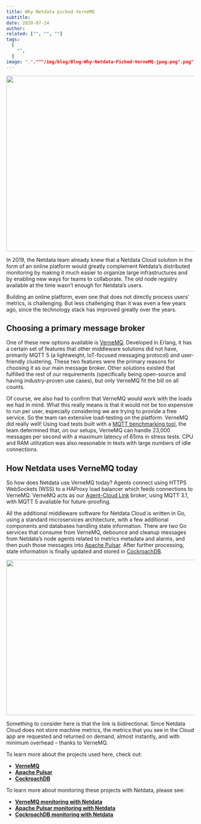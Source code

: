 ```yaml
---
title: Why Netdata picked VerneMQ
subtitle: 
date: 2020-07-14
author: 
related: ["", "", ""]
tags: 
  [
    "",
  ]
image: "."."""/img/blog/Blog-Why-Netdata-Picked-VerneMQ.jpeg.png".png".png".png".png"""""
---
```

<img class="alignnone size-full wp-image-16705" src="/img/wp-archive/uploads/2022/03/Blog-Why-Netdata-Picked-VerneMQ.jpeg" alt="" width="683" height="470" />

In 2019, the Netdata team already knew that a Netdata Cloud solution in the form of an online platform would greatly complement Netdata’s distributed monitoring by making it much easier to organize large infrastructures and by enabling new ways for teams to collaborate. The old node registry available at the time wasn’t enough for Netdata’s users.

Building an online platform, even one that does not directly process users’ metrics, is challenging. But less challenging than it was even a few years ago, since the technology stack has improved greatly over the years.
<h2>Choosing a primary message broker</h2>
One of these new options available is <a title="VerneMQ" href="https://vernemq.com/" target="_blank" rel="noopener noreferrer">VerneMQ</a>. Developed in Erlang, it has a certain set of features that other middleware solutions did not have, primarily MQTT 5 (a lightweight, IoT-focused messaging protocol) and user-friendly clustering. These two features were the primary reasons for choosing it as our main message broker. Other solutions existed that fulfilled the rest of our requirements (specifically being open-source and having industry-proven use cases), but only VerneMQ fit the bill on all counts.

Of course, we also had to confirm that VerneMQ would work with the loads we had in mind. What this really means is that it would not be too expensive to run per user, especially considering we are trying to provide a free service. So the team ran extensive load-testing on the platform. VerneMQ did really well! Using load tests built with a <a title="MQTT benchmarking tool" href="https://github.com/krylovsk/mqtt-benchmark" target="_blank" rel="noopener noreferrer">MQTT benchmarking tool</a>, the team determined that, on our setups, VerneMQ can handle 23,000 messages per second with a maximum latency of 65ms in stress tests. CPU and RAM utilization was also reasonable in tests with large numbers of idle connections.
<h2>How Netdata uses VerneMQ today</h2>
So how does Netdata use VerneMQ today? Agents connect using HTTPS WebSockets (WSS) to a HAProxy load balancer which feeds connections to VerneMQ. VerneMQ acts as our <a title="Agent-Cloud Link" href="https://learn.netdata.cloud/docs/agent/aclk/#!" target="_blank" rel="noopener noreferrer">Agent-Cloud Link</a> broker, using MQTT 3.1, with MQTT 5 available for future-proofing.

All the additional middleware software for Netdata Cloud is written in Go, using a standard microservices architecture, with a few additional components and databases handling state information. There are two Go services that consume from VerneMQ, debounce and cleanup messages from Netdata’s node agents related to metrics metadata and alarms, and then push those messages into <a title="Apache Pulsar" href="https://pulsar.apache.org/" target="_blank" rel="noopener noreferrer">Apache Pulsar</a>. After further processing, state information is finally updated and stored in <a title="CockroachDB" href="https://www.cockroachlabs.com/" target="_blank" rel="noopener noreferrer">CockroachDB</a>.

<img class="alignnone size-full wp-image-16707" src="/img/wp-archive/uploads/2022/03/cloud-arch-R1-980x416-1.png" alt="" width="980" height="416" />

Something to consider here is that the link is bidirectional. Since Netdata Cloud does not store machine metrics, the metrics that you see in the Cloud app are requested and returned on demand, almost instantly, and with minimum overhead – thanks to VerneMQ.

To learn more about the projects used here, check out:
<ul>
 	<li><strong><a title="VerneMQ" href="https://github.com/vernemq/vernemq" target="_blank" rel="noopener noreferrer">VerneMQ</a></strong></li>
 	<li><strong><a title="Apache Pulsar" href="https://github.com/apache/pulsar" target="_blank" rel="noopener noreferrer">Apache Pulsar</a></strong></li>
 	<li><strong><a title="CockroachDB" href="https://github.com/cockroachdb/cockroach" target="_blank" rel="noopener noreferrer">CockroachDB</a></strong></li>
</ul>
To learn more about monitoring these projects with Netdata, please see:
<ul>
 	<li><strong><a title="VerneMQ monitoring with Netdata" href="https://staging-www.netdata.cloud/vernemq-monitoring/" target="_blank" rel="noopener noreferrer">VerneMQ monitoring with Netdata</a></strong></li>
 	<li><strong><a title="Apache Pulsar monitoring with Netdata" href="https://staging-www.netdata.cloud/pulsar-monitoring/" target="_blank" rel="noopener noreferrer">Apache Pulsar monitoring with Netdata</a></strong></li>
 	<li><strong><a title="CockroachDB monitoring with Netdata" href="https://staging-www.netdata.cloud/cockroachdb-monitoring/" target="_blank" rel="noopener noreferrer">CockroachDB monitoring with Netdata</a></strong></li>
</ul>
